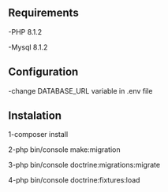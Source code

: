 ## Requirements

-PHP 8.1.2

-Mysql 8.1.2

## Configuration

-change DATABASE_URL variable in .env file

## Instalation

1-composer install 

2-php bin/console make:migration

3-php bin/console doctrine:migrations:migrate

4-php bin/console doctrine:fixtures:load
